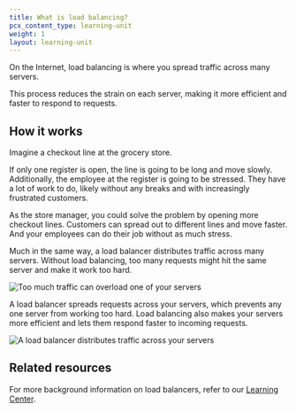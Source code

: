 ```yaml
---
title: What is load balancing?
pcx_content_type: learning-unit
weight: 1
layout: learning-unit
---
```


On the Internet, load balancing is where you spread traffic across many servers.

This process reduces the strain on each server, making it more efficient and faster to respond to requests.

## How it works

Imagine a checkout line at the grocery store.

If only one register is open, the line is going to be long and move slowly. Additionally, the employee at the register is going to be stressed. They have a lot of work to do, likely without any breaks and with increasingly frustrated customers.

As the store manager, you could solve the problem by opening more checkout lines. Customers can spread out to different lines and move faster. And your employees can do their job without as much stress.

Much in the same way, a load balancer distributes traffic across many servers. Without load balancing, too many requests might hit the same server and make it work too hard.

![Too much traffic can overload one of your servers](/images/learning-paths/load-balancing/without-load-balancing-diagram.png)

A load balancer spreads requests across your servers, which prevents any one server from working too hard. Load balancing also makes your servers more efficient and lets them respond faster to incoming requests.

![A load balancer distributes traffic across your servers](/images/learning-paths/load-balancing/with-load-balancing-diagram.png)

## Related resources

For more background information on load balancers, refer to our [Learning Center](https://www.Khulnasoft.com/learning/performance/what-is-load-balancing/).